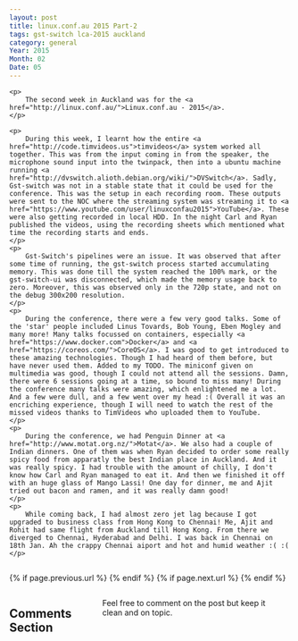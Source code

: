 ```yaml
---
layout: post
title: linux.conf.au 2015 Part-2
tags: gst-switch lca-2015 auckland
category: general
Year: 2015
Month: 02
Date: 05
---
```


<div>

	<p>
		The second week in Auckland was for the <a href="http://linux.conf.au/">Linux.conf.au - 2015</a>.
	</p>

	<p>
		During this week, I learnt how the entire <a href="http://code.timvideos.us">timvideos</a> system worked all together. This was from the input coming in from the speaker, the microphone sound input into the twinpack, then into a ubuntu machine running <a href="http://dvswitch.alioth.debian.org/wiki/">DVSwitch</a>. Sadly, Gst-switch was not in a stable state that it could be used for the conference. This was the setup in each recording room. These outputs were sent to the NOC where the streaming system was streaming it to <a href="https://www.youtube.com/user/linuxconfau2015">YouTube</a>. These were also getting recorded in local HDD. In the night Carl and Ryan published the videos, using the recording sheets which mentioned what time the recording starts and ends. 
	</p>
	<p>
		Gst-Switch's pipelines were an issue. It was observed that after some time of running, the gst-switch process started accumulating memory. This was done till the system reached the 100% mark, or the gst-switch-ui was disconnected, which made the memory usage back to zero. Moreover, this was observed only in the 720p state, and not on the debug 300x200 resolution.
	</p>
	<p>
		During the conference, there were a few very good talks. Some of the 'star' people included Linus Tovards, Bob Young, Eben Mogley and many more! Many talks focussed on containers, especially <a href="https://www.docker.com">Docker</a> and <a href="https://coreos.com/">CoreOS</a>. I was good to get introduced to these amazing technologies. Though I had heard of them before, but have never used them. Added to my TODO. The miniconf given on multimedia was good, though I could not attend all the sessions. Damn, there were 6 sessions going at a time, so bound to miss many! During the conference many talks were amazing, which enlightened me a lot. And a few were dull, and a few went over my head :( Overall it was an encriching experience, though I will need to watch the rest of the missed videos thanks to TimVideos who uploaded them to YouTube.
	</p>
	<p>
		During the conference, we had Penguin Dinner at <a href="http://www.motat.org.nz/">Motat</a>. We also had a couple of Indian dinners. One of them was when Ryan decided to order some really spicy food from apparatly the best Indian place in Auckland. And it was really spicy. I had trouble with the amount of chilly, I don't know how Carl and Ryan managed to eat it. And then we finished it off with an huge glass of Mango Lassi! One day for dinner, me and Ajit tried out bacon and ramen, and it was really damn good! 
	</p>
	<p>
		While coming back, I had almost zero jet lag because I got upgraded to business class from Hong Kong to Chennai! Me, Ajit and Rohit had same flight from Auckland till Hong Kong. From there we diverged to Chennai, Hyderabad and Delhi. I was back in Chennai on 18th Jan. Ah the crappy Chennai aiport and hot and humid weather :( :(
	</p>

</div>

<div class="row">	
	<div class="span9 column">
			<p class="pull-right">{% if page.previous.url %} <a href="{{page.previous.url}}" title="Previous Post: {{page.previous.title}}"><i class="icon-chevron-left"></i></a> 	{% endif %}   {% if page.next.url %} 	<a href="{{page.next.url}}" title="Next Post: {{page.next.title}}"><i class="icon-chevron-right"></i></a> 	{% endif %} </p>  
	</div>

</div>

<div class="row">	
    <div class="span9 columns">    
		<h2>Comments Section</h2>
	    <p>Feel free to comment on the post but keep it clean and on topic.</p>	
		<div id="disqus_thread"></div>
		<script type="text/javascript">
			/* * * CONFIGURATION VARIABLES: EDIT BEFORE PASTING INTO YOUR WEBPAGE * * */
			var disqus_shortname = 'aayushahuja'; // required: replace example with your forum shortname
			
			
			/* * * DON'T EDIT BELOW THIS LINE * * */
			(function() {
				var dsq = document.createElement('script'); dsq.type = 'text/javascript'; dsq.async = true;
				dsq.src = 'http://' + disqus_shortname + '.disqus.com/embed.js';
				(document.getElementsByTagName('head')[0] || document.getElementsByTagName('body')[0]).appendChild(dsq);
			})();
		</script>
		<noscript>Please enable JavaScript to view the <a href="http://disqus.com/?ref_noscript">comments powered by Disqus.</a></noscript>
		<a href="http://disqus.com" class="dsq-brlink">blog comments powered by <span class="logo-disqus">Disqus</span></a>
	</div>
</div>

<!-- Twitter -->
<script>!function(d,s,id){var js,fjs=d.getElementsByTagName(s)[0];if(!d.getElementById(id)){js=d.createElement(s);js.id=id;js.src="//platform.twitter.com/widgets.js";fjs.parentNode.insertBefore(js,fjs);}}(document,"script","twitter-wjs");</script>

<!-- Google + -->
<script type="text/javascript">
  (function() {
    var po = document.createElement('script'); po.type = 'text/javascript'; po.async = true;
    po.src = 'https://apis.google.com/js/plusone.js';
    var s = document.getElementsByTagName('script')[0]; s.parentNode.insertBefore(po, s);
  })();
</script>
<!-- Written by hyades -->


